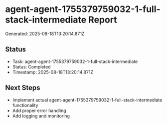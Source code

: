# agent-agent-1755379759032-1-full-stack-intermediate Report

Generated: 2025-08-18T13:20:14.871Z

## Status
- Task: agent-agent-1755379759032-1-full-stack-intermediate
- Status: Completed
- Timestamp: 2025-08-18T13:20:14.871Z

## Next Steps
- Implement actual agent-agent-1755379759032-1-full-stack-intermediate functionality
- Add proper error handling
- Add logging and monitoring
